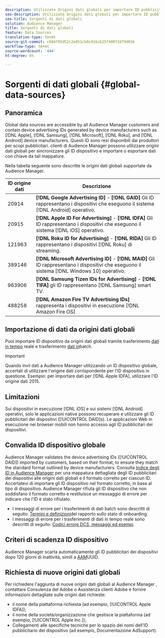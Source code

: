 ```yaml
---
description: Utilizzate Origini dati globali per importare ID pubblicitari per dispositivi.
seo-description: Utilizzate Origini dati globali per importare ID pubblicitari per dispositivi.
seo-title: Sorgenti di dati globali
solution: Audience Manager
title: Sorgenti di dati globali
feature: Data Sources
translation-type: tm+mt
source-git-commit: cb84f95d52c2e851cb0c016cb25f408f2d79d01b
workflow-type: tm+mt
source-wordcount: '444'
ht-degree: 6%

---
```



# Sorgenti di dati globali {#global-data-sources}

## Panoramica

Global data sources are accessible by all Audience Manager customers and contain device advertising IDs generated by device manufacturers such as [!DNL Apple], [!DNL Samsung], [!DNL Microsoft], [!DNL Roku], and [!DNL Android] device manufacturers. Questi ID sono resi disponibili dai produttori per scopi pubblicitari.  clienti di Audience Manager possono utilizzare origini dati globali per sincronizzare gli ID dispositivo e importare o esportare dati con chiave da tali mappature.

Nella tabella seguente sono descritte le origini dati globali supportate da  Audience Manager.

| ID origine dati | Descrizione |
|---|---|
| 20914 | **[!DNL Google Advertising ID]** - **[!DNL GAID]** Gli ID rappresentano i dispositivi che eseguono il sistema [!DNL Android] operativo. |
| 20915 | **[!DNL Apple ID For Advertising]** - **[!DNL IDFA]** Gli ID rappresentano i dispositivi che eseguono il sistema [!DNL iOS] operativo. |
| 121963 | **[!DNL Roku ID for Advertising]** - **[!DNL RIDA]** Gli ID rappresentano i dispositivi [!DNL Roku] di streaming. |
| 389146 | **[!DNL Microsoft Advertising ID]** - **[!DNL MAID]** Gli ID rappresentano i dispositivi che eseguono il sistema [!DNL Windows 10] operativo. |
| 963906 | **[!DNL Samsung Tizen IDs for Advertising]** - **[!DNL TIFA]** gli ID rappresentano [!DNL Samsung] smart TV. |
| 488258 | **[!DNL Amazon Fire TV Advertising IDs]** rappresenta i dispositivi in esecuzione [!DNL Amazon Fire OS] |

## Importazione di dati da origini dati globali

Puoi importare ID dispositivo da origini dati globali tramite trasferimento [dati in tempo](../integration/sending-audience-data/real-time-data-integration/real-time-data-transfer.md) reale e trasferimento [dati in](../integration/sending-audience-data/batch-data-transfer-explained/batch-data-transfer-explained.md)batch.

>[!IMPORTANT]
>
>Quando invii dati a  Audience Manager utilizzando un ID dispositivo globale, accertati di utilizzare l&#39;origine dati corrispondente per l&#39;ID dispositivo in questione. Esempio: per importare dati per [!DNL Apple IDFA], utilizzare l&#39;ID origine dati 2015.

## Limitazioni

Sui dispositivi in esecuzione [!DNL iOS] e sui sistemi [!DNL Android] operativi, solo le applicazioni native possono recuperare e utilizzare gli ID pubblicitari dei dispositivi ([!UICONTROL DAID]s). Le applicazioni Web in esecuzione nei browser mobili non hanno accesso agli ID pubblicitari dei dispositivi.

## Convalida ID dispositivo globale

Audience Manager validates the device advertising IDs ([!UICONTROL DAID]) imported by customers, based on their format, to ensure they match the standard format outlined by device manufacturers. Consulta [Indice degli ID in  Audience Manager](../reference/ids-in-aam.md) per una mappatura dettagliata degli ID pubblicitari dei dispositivi alle origini dati globali e il formato corretto per ciascun ID. Accertatevi di importare gli ID dispositivo nel formato corretto, in base al tipo di dispositivo.  Audience Manager rifiuta gli ID dispositivo che non soddisfano il formato corretto e restituisce un messaggio di errore per indicare che l&#39;ID è stato rifiutato.

* I messaggi di errore per i trasferimenti di dati batch sono descritti di seguito: [Termini e definizioni](../reporting/onboarding-status-report.md#report-terms-conditions)del rapporto sullo stato di onboarding.
* I messaggi di errore per i trasferimenti di dati in tempo reale sono descritti di seguito: [Codici errore DCS, messaggi ed esempi](../api/dcs-intro/dcs-api-reference/dcs-error-codes.md).

## Criteri di scadenza ID dispositivo

 Audience Manager scarta automaticamente gli ID pubblicitari dei dispositivi dopo 120 giorni di inattività, simili a [AAM](../faq/faq-privacy.md)UUID.

## Richiesta di nuove origini dati globali

Per richiedere l&#39;aggiunta di nuove origini dati globali al Audience Manager , contattare  Consulenza del Adobe o  Assistenza clienti Adobe e fornire informazioni dettagliate sulle origini dati richieste:

* il nome della piattaforma richiesta (ad esempio, [!UICONTROL Apple IDFA]);
* il nome della società/organizzazione che gestisce la piattaforma (ad esempio, [!UICONTROL Apple Inc.]);
* Collegamenti alle specifiche tecniche per lo spazio dei nomi dell&#39;ID pubblicitario del dispositivo (ad esempio, Documentazione [](https://developer.apple.com/documentation/adsupport)AdSupport).